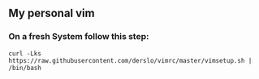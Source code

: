 ## My personal vim 

### On a fresh System follow this step:

`curl -Lks https://raw.githubusercontent.com/derslo/vimrc/master/vimsetup.sh | /bin/bash`
